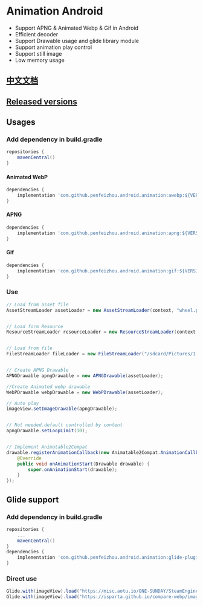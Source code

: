 # Animation Android
* Support APNG & Animated Webp & Gif in Android
* Efficient decoder
* Support Drawable usage and glide library module
* Support animation play control
* Support still image
* Low memory usage

## [中文文档](https://github.com/penfeizhou/APNG4Android/blob/master/README-zh_CN.md)

## [Released versions](https://github.com/penfeizhou/APNG4Android/releases)

## Usages

### Add dependency in build.gradle

```gradle
repositories {
    mavenCentral()
}
```
#### Animated WebP
```gradle
dependencies {
    implementation 'com.github.penfeizhou.android.animation:awebp:${VERSION}'
}
```
#### APNG
```gradle
dependencies {
    implementation 'com.github.penfeizhou.android.animation:apng:${VERSION}'
}
```
#### Gif
```gradle
dependencies {
    implementation 'com.github.penfeizhou.android.animation:gif:${VERSION}'
}
```
### Use

```java
// Load from asset file
AssetStreamLoader assetLoader = new AssetStreamLoader(context, "wheel.png");


// Load form Resource
ResourceStreamLoader resourceLoader = new ResourceStreamLoader(context, R.drawable.sample);


// Load from file
FileStreamLoader fileLoader = new FileStreamLoader("/sdcard/Pictures/1.webp");


// Create APNG Drawable
APNGDrawable apngDrawable = new APNGDrawable(assetLoader);

//Create Animated webp drawable
WebPDrawable webpDrawable = new WebPDrawable(assetLoader);

// Auto play
imageView.setImageDrawable(apngDrawable);


// Not needed.default controlled by content
apngDrawable.setLoopLimit(10);


// Implement Animatable2Compat
drawable.registerAnimationCallback(new Animatable2Compat.AnimationCallback() {
    @Override
    public void onAnimationStart(Drawable drawable) {
        super.onAnimationStart(drawable);
    }
});
```
## Glide support

### Add dependency in build.gradle

```gradle
repositories {
    ...
    mavenCentral()
}
dependencies {
    implementation 'com.github.penfeizhou.android.animation:glide-plugin:${VERSION}'
}
```
### Direct use

```java
Glide.with(imageView).load("https://misc.aotu.io/ONE-SUNDAY/SteamEngine.png").into(imageView);
Glide.with(imageView).load("https://isparta.github.io/compare-webp/image/gif_webp/webp/2.webp").into(imageView);
```
